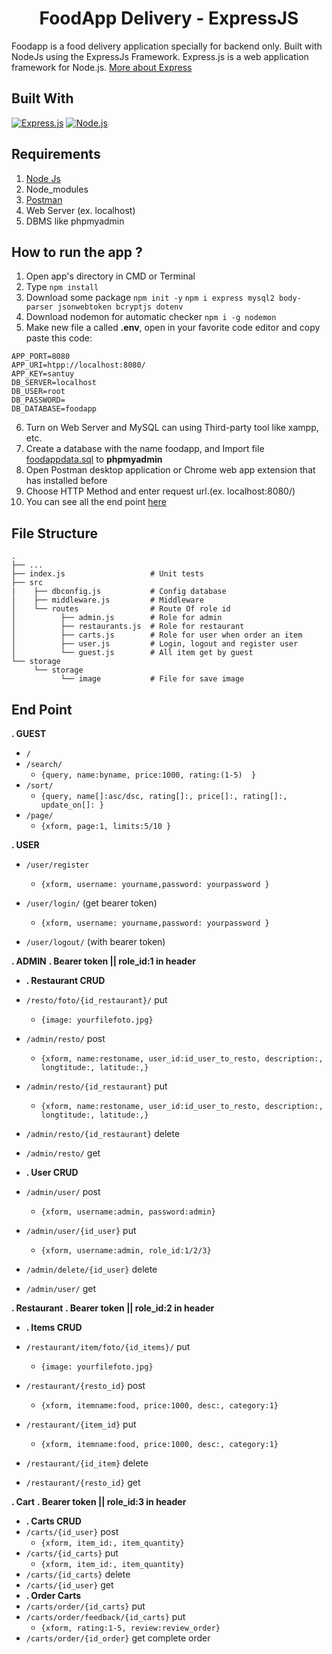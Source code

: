 <h1 align="center">FoodApp Delivery - ExpressJS</h1>



Foodapp is a food delivery application specially for backend only. Built with NodeJs using the ExpressJs Framework.
Express.js is a web application framework for Node.js. [More about Express](https://en.wikipedia.org/wiki/Express.js)
## Built With
[![Express.js](https://img.shields.io/badge/Express.js-4.x-orange.svg?style=rounded-square)](https://expressjs.com/en/starter/installing.html)
[![Node.js](https://img.shields.io/badge/Node.js-v.10.16-green.svg?style=rounded-square)](https://nodejs.org/)

## Requirements
1. <a href="https://nodejs.org/en/download/">Node Js</a>
2. Node_modules
3. <a href="https://www.getpostman.com/">Postman</a>
4. Web Server (ex. localhost)
5. DBMS like phpmyadmin

## How to run the app ?
1. Open app's directory in CMD or Terminal
2. Type `npm install`
3. Download some package
   `npm init -y`
   `npm i express mysql2 body-parser jsonwebtoken bcryptjs dotenv`
4. Download nodemon for automatic checker
   `npm i -g nodemon`
5. Make new file a called **.env**, open in your favorite code editor and copy paste this code:
```
APP_PORT=8080
APP_URI=htpp://localhost:8080/
APP_KEY=santuy
DB_SERVER=localhost
DB_USER=root
DB_PASSWORD=
DB_DATABASE=foodapp
```
6. Turn on Web Server and MySQL can using Third-party tool like xampp, etc.
7. Create a database with the name foodapp, and Import file [foodappdata.sql](foodappdata.sql) to **phpmyadmin**
8. Open Postman desktop application or Chrome web app extension that has installed before
9. Choose HTTP Method and enter request url.(ex. localhost:8080/)
10. You can see all the end point [here](#end-point)

## File Structure
    .
    ├── ...
    ├── index.js                   # Unit tests
    ├── src                        
    |    ├── dbconfig.js           # Config database
    │    ├── middleware.js         # Middleware
    │    └── routes                # Route Of role id
    │          ├── admin.js        # Role for admin
    │          ├── restaurants.js  # Role for restaurant
    │          ├── carts.js        # Role for user when order an item       
    │          ├── user.js         # Login, logout and register user    
    │          └── guest.js        # All item get by guest 
    └── storage
         └── storage                
               └── image           # File for save image

   

## End Point
**. GUEST**
* `/`
* `/search/`
    * ``` {query, name:byname, price:1000, rating:(1-5)  } ```
* `/sort/`
    * ``` {query, name[]:asc/dsc, rating[]:, price[]:, rating[]:, update_on[]: } ```
* `/page/`
    * ``` {xform, page:1, limits:5/10 } ```

**. USER**
<!-- * `/note`
    * ``` { "title": "Party", "note": "Herman's Party at 19.00", "category": 1 } ``` -->
* `/user/register`
    * ``` {xform, username: yourname,password: yourpassword } ```

* `/user/login/` (get bearer token)
    * ``` {xform, username: yourname,password: yourpassword } ```
* `/user/logout/` (with bearer token)

**. ADMIN** 
**. Bearer token || role_id:1 in header**
* **. Restaurant CRUD**
* `/resto/foto/{id_restaurant}/` put
   * ``` {image: yourfilefoto.jpg} ```

* `/admin/resto/` post
    * ``` {xform, name:restoname, user_id:id_user_to_resto, description:, longtitude:, latitude:,} ```

* `/admin/resto/{id_restaurant}` put
    * ``` {xform, name:restoname, user_id:id_user_to_resto, description:, longtitude:, latitude:,} ```

* `/admin/resto/{id_restaurant}` delete
* `/admin/resto/` get
* **. User CRUD**
* `/admin/user/` post
    * ``` {xform, username:admin, password:admin} ```
* `/admin/user/{id_user}` put
    * ``` {xform, username:admin, role_id:1/2/3} ```
* `/admin/delete/{id_user}` delete
* `/admin/user/` get


**. Restaurant**
**. Bearer token || role_id:2 in header**
* **. Items CRUD**
* `/restaurant/item/foto/{id_items}/` put
   * ``` {image: yourfilefoto.jpg} ```

* `/restaurant/{resto_id}` post
    * ``` {xform, itemname:food, price:1000, desc:, category:1} ```
* `/restaurant/{item_id}` put
    * ``` {xform, itemname:food, price:1000, desc:, category:1} ```
* `/restaurant/{id_item}` delete
* `/restaurant/{resto_id}` get

**. Cart**
**. Bearer token || role_id:3 in header**
* **. Carts CRUD**
* `/carts/{id_user}` post
    * ``` {xform, item_id:, item_quantity} ```
* `/carts/{id_carts}` put
    * ``` {xform, item_id:, item_quantity} ```
* `/carts/{id_carts}` delete
* `/carts/{id_user}` get
* **. Order Carts**
* `/carts/order/{id_carts}` put
* `/carts/order/feedback/{id_carts}` put
    * ``` {xform, rating:1-5, review:review_order} ```
* `/carts/order/{id_order}` get complete order
